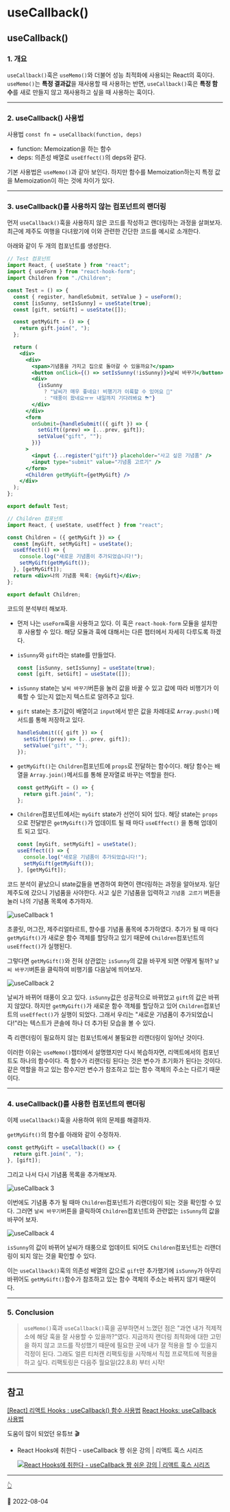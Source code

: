 # useCallback()

## useCallback()

### 1. 개요

`useCallback()`훅은 `useMemo()`와 더불어 성능 최적화에 사용되는 React의 훅이다. `useMemo()`는 **특정 결과값**을 재사용할 때 사용하는 반면, `useCallback()`훅은 **특정 함수**를 새로 만들지 않고 재사용하고 싶을 때 사용하는 훅이다.

***

### 2. useCallback() 사용법

사용법 `const fn = useCallback(function, deps)`

* function: Memoization을 하는 함수
* deps: 의존성 배열로 `useEffect()`의 deps와 같다.

기본 사용법은 `useMemo()`과 같아 보인다. 하지만 함수를 Memoization하는지 특정 값을 Memoization이 하는 것에 차이가 있다.

***

### 3. useCallback()를 사용하지 않는 컴포넌트의 랜더링

먼저 `useCallback()`훅을 사용하지 않은 코드를 작성하고 랜더링하는 과정을 살펴보자. 최근에 제주도 여행을 다녀왔기에 이와 관련한 간단한 코드를 예시로 소개한다.

아래와 같이 두 개의 컴포넌트를 생성한다.

```jsx
// Test 컴포넌트
import React, { useState } from "react";
import { useForm } from "react-hook-form";
import Children from "./Children";

const Test = () => {
  const { register, handleSubmit, setValue } = useForm();
  const [isSunny, setIsSunny] = useState(true);
  const [gift, setGift] = useState([]);

  const getMyGift = () => {
    return gift.join(", ");
  };

  return (
    <div>
      <div>
        <span>기념품을 가지고 집으로 돌아갈 수 있을까요?</span>
        <button onClick={() => setIsSunny(!isSunny)}>날씨 바꾸기</button>
        <div>
          {isSunny
            ? "날씨가 매우 좋네요! 비행기가 이륙할 수 있어요 🛫"
            : "태풍이 왔네요ㅠㅠ 내일까지 기다려봐요 ⛈"}
        </div>
      </div>
      <form
        onSubmit={handleSubmit(({ gift }) => {
          setGift((prev) => [...prev, gift]);
          setValue("gift", "");
        })}
      >
        <input {...register("gift")} placeholder="사고 싶은 기념품" />
        <input type="submit" value="기념품 고르기" />
      </form>
      <Children getMyGift={getMyGift} />
    </div>
  );
};

export default Test;

// Children 컴포넌트
import React, { useState, useEffect } from "react";

const Children = ({ getMyGift }) => {
  const [myGift, setMyGift] = useState();
  useEffect(() => {
    console.log("새로운 기념품이 추가되었습니다!");
    setMyGift(getMyGift());
  }, [getMyGift]);
  return <div>나의 기념품 목록: {myGift}</div>;
};

export default Children;
```

코드의 분석부터 해보자.

* 먼저 나는 `useForm`훅을 사용하고 있다. 이 훅은 `react-hook-form` 모듈을 설치한 후 사용할 수 있다. 해당 모듈과 훅에 대해서는 다른 챕터에서 자세히 다루도록 하겠다.
*   `isSunny`와 `gift`라는 state를 만들었다.

    ```jsx
    const [isSunny, setIsSunny] = useState(true);
    const [gift, setGift] = useState([]);
    ```
* `isSunny` state는 `날씨 바꾸기`버튼을 눌러 값을 바꿀 수 있고 값에 따라 비행기가 이륙할 수 있는지 없는지 텍스트로 알려주고 있다.
*   `gift` state는 초기값이 배열이고 `input`에서 받은 값을 차례대로 `Array.push()`메서드를 통해 저장하고 있다.

    ```jsx
    handleSubmit(({ gift }) => {
      setGift((prev) => [...prev, gift]);
      setValue("gift", "");
    });
    ```
*   `getMyGift()`는 `Children`컴포넌트에 `props`로 전달하는 함수이다. 해당 함수는 배열을 `Array.join()`메서드를 통해 문자열로 바꾸는 역할을 한다.

    ```jsx
    const getMyGift = () => {
      return gift.join(", ");
    };
    ```
*   `Children`컴포넌트에서는 `myGift` state가 선언이 되어 있다. 해당 state는 `props`으로 전달받은 `getMyGift()`가 업데이트 될 때 마다 `useEffect()` 을 통해 업데이트 되고 있다.

    ```jsx
    const [myGift, setMyGift] = useState();
    useEffect(() => {
      console.log("새로운 기념품이 추가되었습니다!");
      setMyGift(getMyGift());
    }, [getMyGift]);
    ```

코드 분석이 끝났으니 state값들을 변경하여 화면이 랜더링하는 과정을 알아보자. 일단 제주도에 갔으니 기념품을 사야한다. 사고 싶은 기념품을 입력하고 `기념품 고르기` 버튼을 눌러 나의 기념품 목록에 추가하자.

![useCallback 1](../../image/React/UseCallback/useCallback1.png)

초콜릿, 머그잔, 제주리얼타르트, 향수를 기념품 품목에 추가하였다. 추가가 될 때 마다 `getMyGift()`가 새로운 함수 객체를 할당하고 있기 때문에 `Children`컴포넌트의 `useEffect()`가 실행된다.

그렇다면 `getMyGift()`와 전혀 상관없는 `isSunny`의 값을 바꾸게 되면 어떻게 될까? `날씨 바꾸기`버튼을 클릭하여 비행기를 다음날에 띄어보자.

![useCallback 2](../../image/React/UseCallback/useCallback2.png)

날씨가 바뀌어 태풍이 오고 있다. `isSunny`값은 성공적으로 바뀌었고 `gift`의 값은 바뀌지 않았다. 하지만 `getMyGift()`가 새로운 함수 객체를 할당하고 있어 `Children`컴포넌트의 `useEffect()`가 실행이 되었다. 그래서 우리는 "새로운 기념품이 추가되었습니다!"라는 텍스트가 콘솔에 하나 더 추가된 모습을 볼 수 있다.

즉 리랜더링이 필요하지 않는 컴포넌트에서 불필요한 리랜더링이 일어난 것이다.

이러한 이유는 `useMemo()`챕터에서 설명했지만 다시 복습하자면, 리액트에서의 컴포넌트도 하나의 함수이다. 즉 함수가 리랜더링 된다는 것은 변수가 초기화가 된다는 것이다. 같은 역할을 하고 있는 함수지만 변수가 참조하고 있는 함수 객체의 주소는 다르기 때문이다.

***

### 4. useCallback()를 사용한 컴포넌트의 랜더링

이제 `useCallback()`훅을 사용하여 위의 문제를 해결하자.

`getMyGift()`의 함수를 아래와 같이 수정하자.

```jsx
const getMyGift = useCallback(() => {
  return gift.join(", ");
}, [gift]);
```

그리고 나서 다시 기념품 목록을 추가해보자.

![useCallback 3](../../image/React/UseCallback/useCallback3.png)

이번에도 기념품 추가 될 때마 `Children`컴포넌트가 리랜더링이 되는 것을 확인할 수 있다. 그러면 `날씨 바꾸기`버튼을 클릭하여 `Children`컴포넌트와 관련없는 `isSunny`의 값을 바꾸어 보자.

![useCallback 4](../../image/React/UseCallback/useCallback4.png)

`isSunny`의 값이 바뀌어 날씨가 태풍으로 업데이트 되어도 `Children`컴포넌트는 리랜더링이 되지 않는 것을 확인할 수 있다.

이는 `useCallback()`훅의 의존성 배열의 값으로 `gift`만 추가했기에 `isSunny`가 아무리 바뀌어도 `getMyGift()`함수가 참조하고 있는 함수 객체의 주소는 바뀌지 않기 때문이다.

***

### 5. Conclusion

> `useMemo()`훅과 `useCallback()`훅을 공부하면서 느꼈던 점은 "과연 내가 적제적소에 해당 훅을 잘 사용할 수 있을까?"였다. 지금까지 랜더링 최적화에 대한 고민을 하지 않고 코드를 작성했기 때문에 필요한 곳에 내가 잘 적용을 할 수 있을지 걱정이 된다. 그래도 얼른 티처캔 리팩토링을 시작해서 직접 프로잭트에 적용을 하고 싶다. 리팩토링은 다음주 월요일(22.8.8) 부터 시작!

***

## 참고

[\[React\] 리액트 Hooks : useCallback() 함수 사용법](https://cocoon1787.tistory.com/798) [React Hooks: useCallback 사용법](https://www.daleseo.com/react-hooks-use-callback/)

도움이 많이 되었던 유튜브 🎬

*   React Hooks에 취한다 - useCallback 짱 쉬운 강의 | 리액트 훅스 시리즈

    [![React Hooks에 취한다 - useCallback 짱 쉬운 강의 | 리액트 훅스 시리즈](https://img.youtube.com/vi/XfUF9qLa3mU/0.jpg)](https://www.youtube.com/watch?v=XfUF9qLa3mU)

***

[👆](UseCallback.md#usecallback)

📅 2022-08-04
